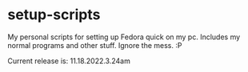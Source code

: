 # setup-scripts
My personal scripts for setting up Fedora quick on my pc.
Includes my normal programs and other stuff. Ignore the mess. :P

Current release is: 11.18.2022.3.24am
